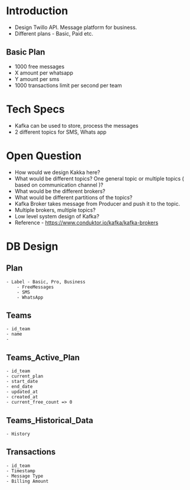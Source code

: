 
# Introduction
- Design Twillo API. Message platform for business.
- Different plans - Basic, Paid etc.

## Basic Plan
- 1000 free messages
- X amount per whatsapp
- Y amount per sms
- 1000 transactions limit per second per team

# Tech Specs
- Kafka can be used to store, process the messages
- 2 different topics for SMS, Whats app

# Open Question 
- How would we design Kakka here?
- What would be different topics? One general topic or multiple topics ( based on communication channel )?
- What would be the different brokers?
- What would be different partitions of the topics?
- Kafka Broker takes message from Producer and push it to the topic.
- Multiple brokers, multiple topics?
- Low level system design of Kafka?
- Reference - https://www.conduktor.io/kafka/kafka-brokers

# DB Design
## Plan
    - Label - Basic, Pro, Business
        - FreeMessages
        - SMS
        - WhatsApp
## Teams
    - id_team
    - name
    - 
## Teams_Active_Plan
    - id_team
    - current_plan
    - start_date
    - end_date
    - updated_at
    - created_at
    - current_free_count => 0
## Teams_Historical_Data
    - History
## Transactions
    - id_team
    - Timestamp
    - Message Type
    - Billing Amount
